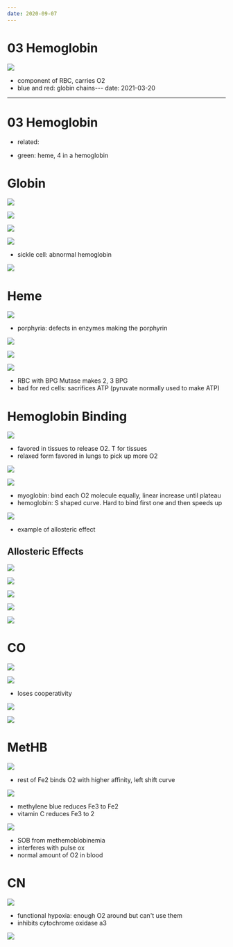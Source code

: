 ```yaml
---
date: 2020-09-07
---
```


# 03 Hemoglobin

<!-- hemoglobin structures -->

![](https://photos.thisispiggy.com/file/wikiFiles/edZ80KK.jpg)

- component of RBC, carries O2
- blue and red: globin chains---
  date: 2021-03-20
---

# 03 Hemoglobin

- related:

- green: heme, 4 in a hemoglobin

# Globin

<!-- Hemoglobin and globin types. Fetal Hb made when, special how. Hemoglobin diseases are -->

![](https://photos.thisispiggy.com/file/wikiFiles/NVZ4Eey.jpg)

![](https://photos.thisispiggy.com/file/wikiFiles/1K8QC9K.jpg)

![](https://photos.thisispiggy.com/file/wikiFiles/bmF2Exj.jpg)

![](https://photos.thisispiggy.com/file/wikiFiles/2T1uMVS.jpg)

- sickle cell: abnormal hemoglobin

![](https://photos.thisispiggy.com/file/wikiFiles/DckMu8y.jpg)

# Heme

<!-- heme is. Porphyrin is. O2 binds where -->

![](https://photos.thisispiggy.com/file/wikiFiles/Dx48UZ0.jpg)

- porphyria: defects in enzymes making the porphyrin

![](https://photos.thisispiggy.com/file/wikiFiles/DckMu8y.jpg)

<!-- 2, 3 BPG made how, function, when is it high -->

![](https://photos.thisispiggy.com/file/wikiFiles/3zcS9F2.jpg)

![](https://photos.thisispiggy.com/file/wikiFiles/C1Czg1g.jpg)

- RBC with BPG Mutase makes 2, 3 BPG
- bad for red cells: sacrifices ATP (pyruvate normally used to make ATP)

# Hemoglobin Binding

<!-- taut vs relaxed hemoglobin forms. Tissue vs lung -->

![](https://photos.thisispiggy.com/file/wikiFiles/kArGeiE.jpg)

- favored in tissues to release O2. T for tissues
- relaxed form favored in lungs to pick up more O2

![](https://photos.thisispiggy.com/file/wikiFiles/ieZ9woi.jpg)

<!-- hemoglobin vs myoglobin binding. Term for hemoglobin binding -->

![](https://photos.thisispiggy.com/file/wikiFiles/1aUbYSS.jpg)

- myoglobin: bind each O2 molecule equally, linear increase until plateau
- hemoglobin: S shaped curve. Hard to bind first one and then speeds up

![](https://photos.thisispiggy.com/file/wikiFiles/knzw54X.jpg)

- example of allosteric effect

## Allosteric Effects

<!-- allosteric effect is, examples with hemoglobin binding, shift of curve. HbF curve shift -->

![](https://photos.thisispiggy.com/file/wikiFiles/SvFq3OX.jpg)

![](https://photos.thisispiggy.com/file/wikiFiles/iVKtWbp.jpg)

![](https://photos.thisispiggy.com/file/wikiFiles/6BQEIlU.jpg)

![](https://photos.thisispiggy.com/file/wikiFiles/mrUhEV0.jpg)

![](https://photos.thisispiggy.com/file/wikiFiles/omwonDY.jpg)

# CO

<!-- CO binding result, curve -->

![](https://photos.thisispiggy.com/file/wikiFiles/B2YUEQb.jpg)

![](https://photos.thisispiggy.com/file/wikiFiles/9NfYNEY.jpg)

- loses cooperativity

<!-- CO symptoms and treatment -->

![](https://photos.thisispiggy.com/file/wikiFiles/lOjpA6V.jpg)

![](https://photos.thisispiggy.com/file/wikiFiles/sM61Irl.jpg)

# MetHB

<!-- MetHb pathogenesis, binding result, curve -->

![](https://photos.thisispiggy.com/file/wikiFiles/b33dnM8.jpg)

- rest of Fe2 binds O2 with higher affinity, left shift curve

<!-- MetHB causes and treatment. Classic case and symptoms -->

![](https://photos.thisispiggy.com/file/wikiFiles/imePscE.jpg)

- methylene blue reduces Fe3 to Fe2
- vitamin C reduces Fe3 to 2

![](https://photos.thisispiggy.com/file/wikiFiles/NOiRjtT.jpg)

- SOB from methemoblobinemia
- interferes with pulse ox
- normal amount of O2 in blood

# CN

<!-- cyanide binding pathogenesis and result, treatment -->

![](https://photos.thisispiggy.com/file/wikiFiles/mQMJpHG.jpg)

- functional hypoxia: enough O2 around but can't use them
- inhibits cytochrome oxidase a3

![](https://photos.thisispiggy.com/file/wikiFiles/rYaruwZ.jpg)
